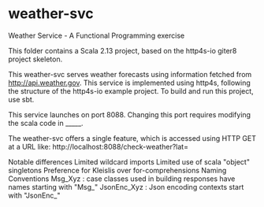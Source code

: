 # weather-svc
Weather Service - A Functional Programming exercise

This folder contains a Scala 2.13 project, based on the http4s-io giter8 project skeleton.

This weather-svc serves weather forecasts using information fetched from http://api.weather.gov.
This service is implemented using http4s, following the structure of the http4s-io example project.
To build and run this project, use sbt.  

This service launches on port 8088.  Changing this port requires modifying the scala code in _____.

The weather-svc offers a single feature, which is accessed using HTTP GET at a URL like:
    http://localhost:8088/check-weather?lat=


Notable differences
    Limited wildcard imports
    Limited use of scala "object" singletons
    Preference for Kleislis over for-comprehensions
    Naming Conventions
        Msg_Xyz : case classes used in building responses have names starting with "Msg_"
        JsonEnc_Xyz : Json encoding contexts start with "JsonEnc_"
